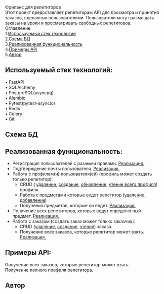 Фриланс для репетиторов  
Этот проект предоставляет репетиторам API для просмотра и принятия заказов, сделанных пользователями. Пользователи могут размещать заказы на уроки и просматривать свободных репетиторов.  
Оглавление:  
1.[Используемый стек технологий](#используемый-стек-технологий)  
2.[Схема БД](#схема-бд)  
3.[Реализованная функциональность](#реализованная-функциональность)  
4.[Примеры API](#примеры-API)  
5.[Автор](#автор)  
## Используемый стек технологий:   
 • FastAPI  
 • SQLAlchemy  
 • PostgreSQL(asyncpg)  
 • Alembic  
 • Pytest(pytest-asyncio)  
 • Redis  
 • Celery  
 • Git  
## Схема БД 

## Реализованная функциональность:  
- Регистрация пользователей с разными правами. [Реализация.](https://github.com/kolyaslow/freelance_tutor/blob/master/api_v1/__init__.py#L29)
- Подтверждение почты пользователя. [Реализация.](https://github.com/kolyaslow/freelance_tutor/blob/master/api_v1/user/config.py#L40)    
- Работа с профилем(и) пользователя(ей) (профиль может создать только репетитор):  
  - CRUD (
    [удаление](https://github.com/kolyaslow/freelance_tutor/blob/master/api_v1/profile/views.py#L56),
    [создание](https://github.com/kolyaslow/freelance_tutor/blob/master/api_v1/profile/views.py#L20),
    [обновление](https://github.com/kolyaslow/freelance_tutor/blob/master/api_v1/profile/views.py#L40),
    [чтение всего профиля](https://github.com/kolyaslow/freelance_tutor/blob/master/api_v1/user/views.py#L54))
     профиля.  
  - Работа с предметами которые ведет репетитор ([удаление](https://github.com/kolyaslow/freelance_tutor/blob/master/api_v1/user/views.py#L65), [добавление](https://github.com/kolyaslow/freelance_tutor/blob/master/api_v1/user/views.py#L28))  
  - Получения предметов, которые он ведет. [Реализация.](https://github.com/kolyaslow/freelance_tutor/blob/master/api_v1/user/views.py#L41)  
- Получение всех репетиторов, которые ведут определенный предмет. [Реализация.](https://github.com/kolyaslow/freelance_tutor/blob/master/api_v1/user/views.py#L50)
- Работа с заказом (создать заказ может только заказчик):  
  - CRUD ([удаление](https://github.com/kolyaslow/freelance_tutor/blob/master/api_v1/order/views.py#L58), [создание](https://github.com/kolyaslow/freelance_tutor/blob/master/api_v1/order/views.py#L19), [чтение](https://github.com/kolyaslow/freelance_tutor/blob/master/api_v1/order/views.py#L34)) заказа.  
  - Получение всех заказов, которые репетитор может взять. [Реализация.](https://github.com/kolyaslow/freelance_tutor/blob/master/api_v1/order/views.py#L47) 
## Примеры API:  
Получение всех заказов, которые репетитор может взять.   
Получение полного профиля репетитора.  
## Автор  
	



